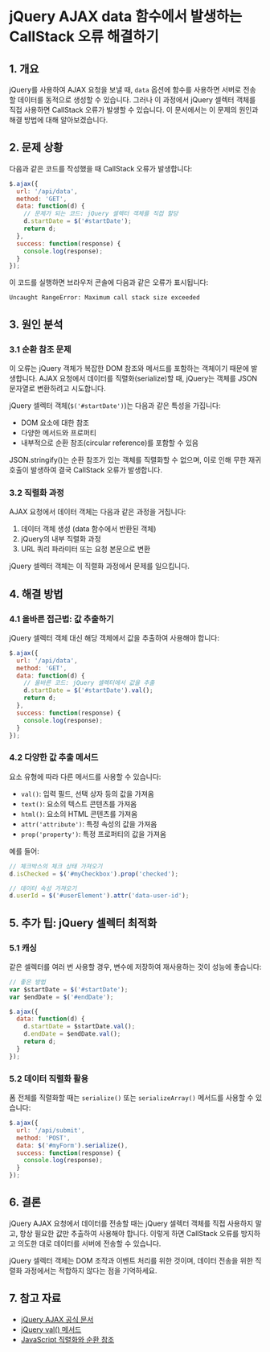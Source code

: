 # jQuery AJAX data 함수에서 발생하는 CallStack 오류 해결하기

## 1. 개요
jQuery를 사용하여 AJAX 요청을 보낼 때, `data` 옵션에 함수를 사용하면 서버로 전송할 데이터를 동적으로 생성할 수 있습니다. 그러나 이 과정에서 jQuery 셀렉터 객체를 직접 사용하면 CallStack 오류가 발생할 수 있습니다. 이 문서에서는 이 문제의 원인과 해결 방법에 대해 알아보겠습니다.

## 2. 문제 상황

다음과 같은 코드를 작성했을 때 CallStack 오류가 발생합니다:

```javascript
$.ajax({
  url: '/api/data',
  method: 'GET',
  data: function(d) {
    // 문제가 되는 코드: jQuery 셀렉터 객체를 직접 할당
    d.startDate = $('#startDate');
    return d;
  },
  success: function(response) {
    console.log(response);
  }
});
```

이 코드를 실행하면 브라우저 콘솔에 다음과 같은 오류가 표시됩니다:
```
Uncaught RangeError: Maximum call stack size exceeded
```

## 3. 원인 분석

### 3.1 순환 참조 문제

이 오류는 jQuery 객체가 복잡한 DOM 참조와 메서드를 포함하는 객체이기 때문에 발생합니다. AJAX 요청에서 데이터를 직렬화(serialize)할 때, jQuery는 객체를 JSON 문자열로 변환하려고 시도합니다. 

jQuery 셀렉터 객체(`$('#startDate')`)는 다음과 같은 특성을 가집니다:
- DOM 요소에 대한 참조
- 다양한 메서드와 프로퍼티
- 내부적으로 순환 참조(circular reference)를 포함할 수 있음

JSON.stringify()는 순환 참조가 있는 객체를 직렬화할 수 없으며, 이로 인해 무한 재귀 호출이 발생하여 결국 CallStack 오류가 발생합니다.

### 3.2 직렬화 과정

AJAX 요청에서 데이터 객체는 다음과 같은 과정을 거칩니다:
1. 데이터 객체 생성 (data 함수에서 반환된 객체)
2. jQuery의 내부 직렬화 과정
3. URL 쿼리 파라미터 또는 요청 본문으로 변환

jQuery 셀렉터 객체는 이 직렬화 과정에서 문제를 일으킵니다.

## 4. 해결 방법

### 4.1 올바른 접근법: 값 추출하기

jQuery 셀렉터 객체 대신 해당 객체에서 값을 추출하여 사용해야 합니다:

```javascript
$.ajax({
  url: '/api/data',
  method: 'GET',
  data: function(d) {
    // 올바른 코드: jQuery 셀렉터에서 값을 추출
    d.startDate = $('#startDate').val();
    return d;
  },
  success: function(response) {
    console.log(response);
  }
});
```

### 4.2 다양한 값 추출 메서드

요소 유형에 따라 다른 메서드를 사용할 수 있습니다:

- `val()`: 입력 필드, 선택 상자 등의 값을 가져옴
- `text()`: 요소의 텍스트 콘텐츠를 가져옴
- `html()`: 요소의 HTML 콘텐츠를 가져옴
- `attr('attribute')`: 특정 속성의 값을 가져옴
- `prop('property')`: 특정 프로퍼티의 값을 가져옴

예를 들어:
```javascript
// 체크박스의 체크 상태 가져오기
d.isChecked = $('#myCheckbox').prop('checked');

// 데이터 속성 가져오기
d.userId = $('#userElement').attr('data-user-id');
```

## 5. 추가 팁: jQuery 셀렉터 최적화

### 5.1 캐싱

같은 셀렉터를 여러 번 사용할 경우, 변수에 저장하여 재사용하는 것이 성능에 좋습니다:

```javascript
// 좋은 방법
var $startDate = $('#startDate');
var $endDate = $('#endDate');

$.ajax({
  data: function(d) {
    d.startDate = $startDate.val();
    d.endDate = $endDate.val();
    return d;
  }
});
```

### 5.2 데이터 직렬화 활용

폼 전체를 직렬화할 때는 `serialize()` 또는 `serializeArray()` 메서드를 사용할 수 있습니다:

```javascript
$.ajax({
  url: '/api/submit',
  method: 'POST',
  data: $('#myForm').serialize(),
  success: function(response) {
    console.log(response);
  }
});
```

## 6. 결론

jQuery AJAX 요청에서 데이터를 전송할 때는 jQuery 셀렉터 객체를 직접 사용하지 말고, 항상 필요한 값만 추출하여 사용해야 합니다. 이렇게 하면 CallStack 오류를 방지하고 의도한 대로 데이터를 서버에 전송할 수 있습니다.

jQuery 셀렉터 객체는 DOM 조작과 이벤트 처리를 위한 것이며, 데이터 전송을 위한 직렬화 과정에서는 적합하지 않다는 점을 기억하세요.

## 7. 참고 자료
- [jQuery AJAX 공식 문서](https://api.jquery.com/jquery.ajax/)
- [jQuery val() 메서드](https://api.jquery.com/val/)
- [JavaScript 직렬화와 순환 참조](https://developer.mozilla.org/en-US/docs/Web/JavaScript/Reference/Errors/Cyclic_object_value)